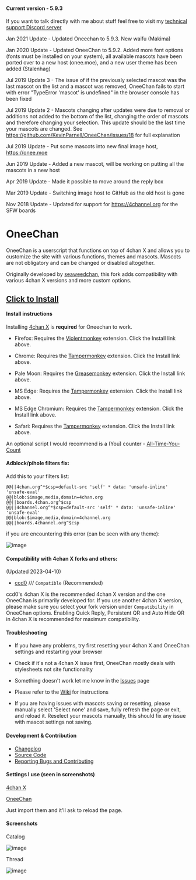 #### Current version - 5.9.3

If you want to talk directly with me about stuff feel free to visit my [technical support Discord server](https://discord.gg/dNnrzs4rMb)

Jan 2021 Update - Updated Oneechan to 5.9.3. New waifu (Makima)

Jan 2020 Update - Updated OneeChan to 5.9.2. Added more font options (fonts must be installed on your system), all available mascots have been ported over to a new host (onee.moe), and a new user theme has been added (Stalenhag)

Jul 2019 Update 3 - The issue of if the previously selected mascot was the last mascot on the list and a mascot was removed, OneeChan fails to start with error "TypeError 'mascot' is undefined" in the browser console has been fixed

Jul 2019 Update 2 - Mascots changing after updates were due to removal or additions not added to the bottom of the list, changing the order of mascots and therefore changing your selection. This update should be the last time your mascots are changed. See https://github.com/KevinParnell/OneeChan/issues/18 for full explanation

Jul 2019 Update - Put some mascots into new final image host, https://onee.moe

Jun 2019 Update - Added a new mascot, will be working on putting all the mascots in a new host

Apr 2019 Update - Made it possible to move around the reply box

Mar 2019 Update - Switching image host to GitHub as the old host is gone

Nov 2018 Update - Updated for support for https://4channel.org for the SFW boards


OneeChan
====

OneeChan is a userscript that functions on top of 4chan X and allows you to customize the site with various functions, themes and mascots. Mascots are not obligatory and can be changed or disabled altogether.

Originally developed by [seaweedchan](https://github.com/seaweedchan), this fork adds compatibility with various 4chan X versions and more custom options.


## [Click to Install](https://github.com/KevinParnell/OneeChan/raw/master/builds/OneeChan.user.js)


#### Install instructions

Installing [4chan X](https://github.com/ccd0/4chan-x) is **required** for Oneechan to work.

- Firefox: Requires the [Violentmonkey](https://addons.mozilla.org/en-US/firefox/addon/violentmonkey/) extension. Click the Install link above.

- Chrome: Requires the [Tampermonkey](https://chrome.google.com/webstore/detail/tampermonkey/dhdgffkkebhmkfjojejmpbldmpobfkfo?hl) extension. Click the Install link above.

- Pale Moon: Requires the [Greasemonkey](https://addons.mozilla.org/en-US/firefox/addon/greasemonkey/versions/?page=2#version-1.15.1-signed) extension. Click the Install link above.

- MS Edge: Requires the [Tampermonkey](https://www.microsoft.com/store/apps/9NBLGGH5162S) extension. Click the Install link above.

- MS Edge Chromium: Requires the [Tampermonkey](https://www.microsoft.com/en-us/microsoft-edge/insider-addons/detail/iikmkjmpaadaobahmlepeloendndfphd) extension. Click the Install link above.

- Safari: Requires the [Tampermonkey](https://safari-extensions.apple.com/details/?id=net.tampermonkey.safari-G3XV72R5TC) extension. Click the Install link above.

An optional script I would recommend is a (You) counter - [All-Time-You-Count](https://github.com/KevinParnell/All-time-You-count)

#### Adblock/pihole filters fix:

Add this to your filters list:

```
@@||4chan.org^*$csp=default-src 'self' * data: 'unsafe-inline' 'unsafe-eval'
@@|blob:$image,media,domain=4chan.org
@@||boards.4chan.org^$csp
@@||4channel.org^*$csp=default-src 'self' * data: 'unsafe-inline' 'unsafe-eval'
@@|blob:$image,media,domain=4channel.org
@@||boards.4channel.org^$csp 
```

if you are encountering this error (can be seen with any theme):

![image](https://raw.githubusercontent.com/KevinParnell/OneeChan/master/images/1543173395179.png)

#### Compatibility with 4chan X forks and others:

(Updated 2023-04-10)

- [ccd0](https://github.com/ccd0/4chan-x) /// `Compatible` (Recommended)

ccd0's 4chan X is the recommended 4chan X version and the one OneeChan is primarily developed for. If you use another 4chan X version, please make sure you select your fork version under `Compatibility` in OneeChan options. Enabling Quick Reply, Persistent QR and Auto Hide QR in 4chan X is recommended for maximum compatibility.


#### Troubleshooting

- If you have any problems, try first resetting your 4chan X and OneeChan settings and restarting your browser

- Check if it's not a 4chan X issue first, OneeChan mostly deals with stylesheets not site functionality

- Something doesn't work let me know in the [Issues](https://github.com/KevinParnell/OneeChan/issues) page

- Please refer to the [Wiki](https://github.com/KevinParnell/OneeChan/wiki) for instructions

- If you are having issues with mascots saving or resetting, please manually select 'Select none' and save, fully refresh the page or exit, and reload it. Reselect your mascots manually, this should fix any issue with mascot settings not saving.

#### Development & Contribution

- [Changelog](https://github.com/KevinParnell/OneeChan/blob/master/CHANGELOG.md)
- [Source Code](https://github.com/KevinParnell/OneeChan)
- [Reporting Bugs and Contributing](https://github.com/KevinParnell/OneeChan/blob/master/CONTRIBUTING.md)

#### Settings I use (seen in screenshots)

[4chan X](https://kevinparnell.dev/eloper/4chan%20X%20v1.14.7.4-1559932978329.json)

[OneeChan](https://kevinparnell.dev/eloper/OneeChan%20v5.7.7%20Settings.json)

Just import them and it'll ask to reload the page.

#### Screenshots

Catalog

![image](https://raw.githubusercontent.com/KevinParnell/OneeChan/master/images/catalog.png)

Thread

![image](https://raw.githubusercontent.com/KevinParnell/OneeChan/master/images/thread.png)
